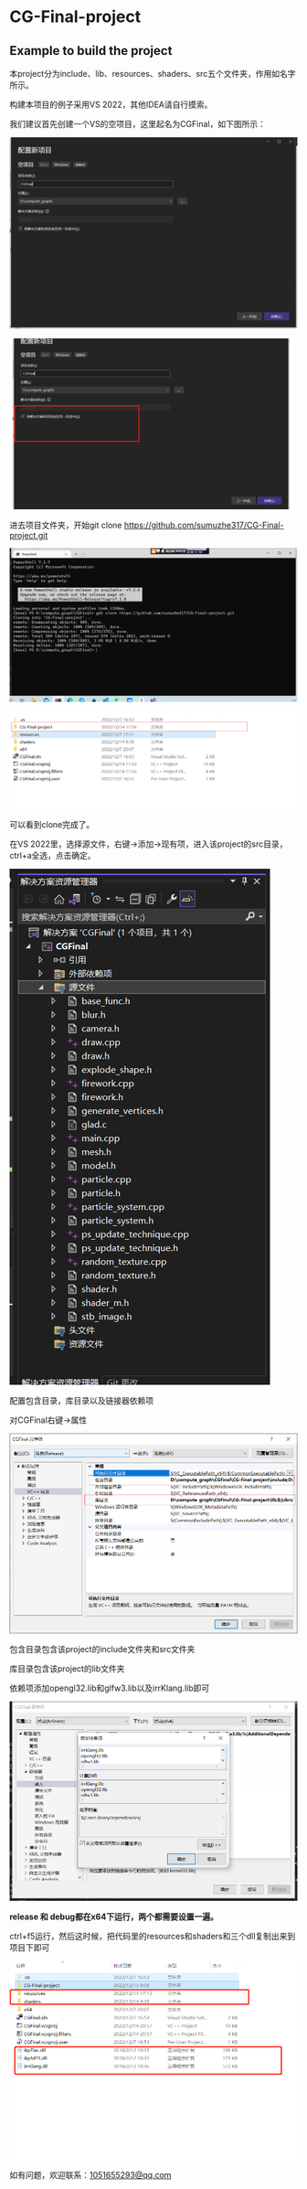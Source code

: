 # CG-Final-project



## Example to build the project

本project分为include、lib、resources、shaders、src五个文件夹，作用如名字所示。

构建本项目的例子采用VS 2022，其他IDEA请自行摸索。

我们建议首先创建一个VS的空项目，这里起名为CGFinal，如下图所示：

![image-20221207165322907](imags/image-20221207165322907.png)

![image-20221207171701987](imags/image-20221207171701987.png)

进去项目文件夹，开始git clone https://github.com/sumuzhe317/CG-Final-project.git

![image-20221207165437927](imags/image-20221207165437927.png)

![image-20221214115746466](imags/image-20221214115746466.png)

可以看到clone完成了。

在VS 2022里，选择源文件，右键->添加->现有项，进入该project的src目录，ctrl+a全选，点击确定。

![image-20221214115916506](imags/image-20221214115916506.png)

配置包含目录，库目录以及链接器依赖项

对CGFinal右键->属性

![image-20221214120026452](imags/image-20221214120026452.png)

包含目录包含该project的include文件夹和src文件夹

库目录包含该project的lib文件夹

依赖项添加opengl32.lib和glfw3.lib以及irrKlang.lib即可

![image-20221215090918405](imags/image-20221215090918405.png)

**release 和 debug都在x64下运行，两个都需要设置一遍。**

ctrl+f5运行，然后这时候，把代码里的resources和shaders和三个dll复制出来到项目下即可

![image-20221215090937712](imags/image-20221215090937712.png)

如有问题，欢迎联系：1051655293@qq.com
